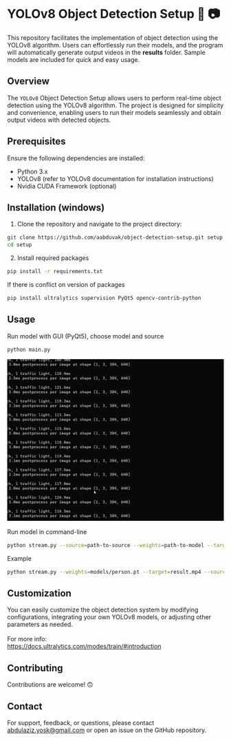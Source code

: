 # YOLOv8 Object Detection Setup 🤖 📷

This repository facilitates the implementation of object detection using the YOLOv8 algorithm. Users can effortlessly run their models, and the program will automatically generate output videos in the **results** folder. Sample models are included for quick and easy usage.

## Overview

The `YOLOv8` Object Detection Setup allows users to perform real-time object detection using the YOLOv8 algorithm. The project is designed for simplicity and convenience, enabling users to run their models seamlessly and obtain output videos with detected objects.

## Prerequisites
Ensure the following dependencies are installed:
- Python 3.x
- YOLOv8 (refer to YOLOv8 documentation for installation instructions)
- Nvidia CUDA Framework (optional)

## Installation (windows)
1. Clone the repository and navigate to the project directory:
```bash
git clone https://github.com/aabduvak/object-detection-setup.git setup ;
cd setup
```
2. Install required packages
```bash
pip install -r requirements.txt
```
If there is conflict on version of packages
```bash
pip install ultralytics supervision PyQt5 opencv-contrib-python
```
## Usage
Run model with GUI (PyQt5), choose model and source
```bash
python main.py
```

<img src="https://github.com/aabduvak/object-detection-setup/blob/main/assets/example.gif">

Run model in command-line
```bash
python stream.py --source=path-to-source --weights=path-to-model --target=output.mp4
```
Example
```bash
python stream.py --weights=models/person.pt --target=result.mp4 --source=0 #webcam
```

## Customization

You can easily customize the object detection system by modifying configurations, integrating your own YOLOv8 models, or adjusting other parameters as needed.<br> <br>
For more info: <br>
https://docs.ultralytics.com/modes/train/#introduction

## Contributing
Contributions are welcome! 🙃

## Contact

For support, feedback, or questions, please contact abdulaziz.yosk@gmail.com or open an issue on the GitHub repository.
